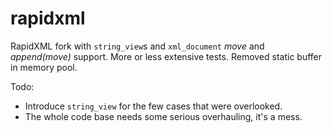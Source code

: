 # rapidxml
RapidXML fork with `string_view`s and `xml_document` *move* and *append(move)* support. More or less extensive tests. Removed static buffer in memory pool.

Todo:
* Introduce `string_view` for the few cases that were overlooked.
* The whole code base needs some serious overhauling, it's a mess.
